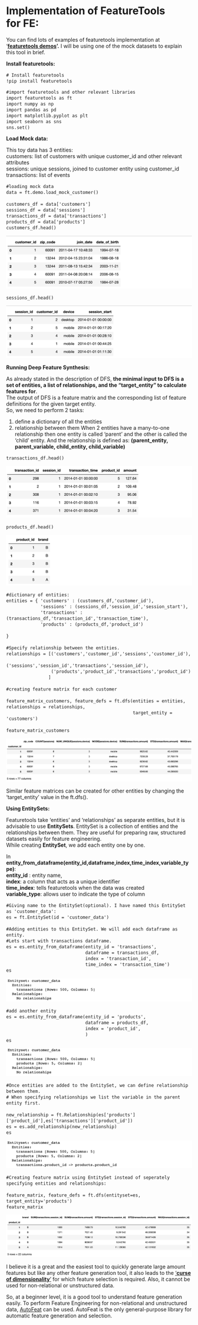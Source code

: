 # Implementation of FeatureTools for FE:

You can find lots of examples of featuretools implementation at ‘[**featuretools demos**](https://www.featuretools.com/demos/)**’.** I will be using one of the mock datasets to explain this tool in brief.

**Install featuretools:**

```text
# Install featuretools
!pip install featuretools
```

```text
#import featuretools and other relevant libraries
import featuretools as ft
import numpy as np
import pandas as pd
import matplotlib.pyplot as plt
import seaborn as sns
sns.set()
```

**Load Mock data:**

This toy data has 3 entities:  
customers: list of customers with unique customer\_id and other relevant attributes  
sessions: unique sessions, joined to customer entity using customer\_id  
transactions: list of events

```text
#loading mock data
data = ft.demo.load_mock_customer()

customers_df = data['customers']
sessions_df = data['sessions']
transactions_df = data['transactions']
products_df = data['products']
customers_df.head()
```

![](../../.gitbook/assets/screen-shot-2020-08-15-at-10.53.19-pm.png)

```text
sessions_df.head()
```

![](../../.gitbook/assets/screen-shot-2020-08-15-at-10.54.10-pm.png)

**Running Deep Feature Synthesis:**

As already stated in the description of DFS, **the minimal input to DFS is a set of entities, a list of relationships, and the “target\_entity” to calculate features for**.  
The output of DFS is a feature matrix and the corresponding list of feature definitions for the given target entity.  
So, we need to perform 2 tasks:

1. define a dictionary of all the entities
2. relationship between them When 2 entities have a many-to-one relationship then one entity is called ‘parent’ and the other is called the ‘child’ entity. And the relationship is defined as:  **\(parent\_entity, parent\_variable, child\_entity, child\_variable\)**

```text
transactions_df.head()
```

![](../../.gitbook/assets/screen-shot-2020-08-15-at-10.55.30-pm.png)

```text
products_df.head()
```

![](../../.gitbook/assets/screen-shot-2020-08-15-at-10.56.30-pm.png)

```text
#dictionary of entities:
entities = { 'customers' : (customers_df,'customer_id'),
             'sessions' : (sessions_df,'session_id','session_start'),
             'transactions' : (transactions_df,'transaction_id','transaction_time'),
             'products' : (products_df,'product_id')
    
}

#Specify relationship between the entities. 
relationships = [('customers','customer_id','sessions','customer_id'),
                 ('sessions','session_id','transactions','session_id'),
                 ('products','product_id','transactions','product_id')
                ]

#creating feature matrix for each customer

feature_matrix_customers, feature_defs = ft.dfs(entities = entities, relationships = relationships, 
                                                target_entity = 'customers')

feature_matrix_customers
```

![](../../.gitbook/assets/screen-shot-2020-08-15-at-10.58.05-pm.png)

Similar feature matrices can be created for other entities by changing the ‘target\_entity’ value in the ft.dfs\(\).

**Using EntitySets:**

Featuretools take ‘entities’ and ‘relationships’ as separate entities, but it is advisable to use **EntitySets**. EntitySet is a collection of entities and the relationships between them. They are useful for preparing raw, structured datasets easily for feature engineering.  
While creating **EntitySet**, we add each entity one by one.

In **entity\_from\_dataframe\(entity\_id,dataframe,index,time\_index,variable\_type\)**:  
**entity\_id** : entity name,  
**index**: a column that acts as a unique identifier  
**time\_index**: tells featuretools when the data was created  
**variable\_type**: allows user to indicate the type of column

```text
#Giving name to the EntitySet(optional). I have named this EntitySet as 'customer_data':
es = ft.EntitySet(id = 'customer_data')

#Adding entities to this EntitySet. We will add each dataframe as entity. 
#Lets start with transactions dataframe.
es = es.entity_from_dataframe(entity_id = 'transactions',
                              dataframe = transactions_df,
                              index = 'transaction_id',
                              time_index = 'transaction_time')
es           
```

![](../../.gitbook/assets/screen-shot-2020-08-15-at-11.00.05-pm.png)

```text
#add another entity
es = es.entity_from_dataframe(entity_id = 'products',
                              dataframe = products_df,
                              index = 'product_id',
                              )
es
```

![](../../.gitbook/assets/screen-shot-2020-08-15-at-11.00.42-pm.png)

```text
#Once entities are added to the EntitySet, we can define relationship between them.
# When specifying relationships we list the variable in the parent entity first.

new_relationship = ft.Relationship(es['products']['product_id'],es['transactions']['product_id'])
es = es.add_relationship(new_relationship)
es
```

![](../../.gitbook/assets/screen-shot-2020-08-15-at-11.01.23-pm.png)

```text
#Creating feature matrix using EntitySet instead of seperately specifying entities and relationships:

feature_matrix, feature_defs = ft.dfs(entityset=es, target_entity='products')
feature_matrix
```

![](../../.gitbook/assets/screen-shot-2020-08-15-at-11.01.54-pm.png)

I believe it is a great and the easiest tool to quickly generate large amount features but like any other feature generation tool, it also leads to the [‘**curse of dimensionality**’](../../part-i/some-important-concepts.md#4-curse-of-dimensionality) for which feature selection is required. Also, it cannot be used for non-relational or unstructured data.

So, at a beginner level, it is a good tool to understand feature generation easily. To perform Feature Engineering for non-relational and unstructured data, [AutoFeat](../2.-autofeat/) can be used. AutoFeat is the only general-purpose library for automatic feature generation and selection. 


